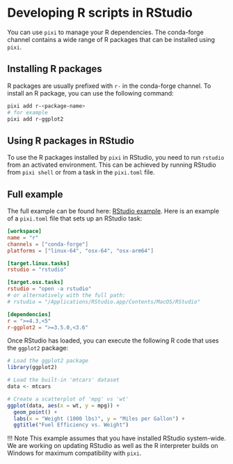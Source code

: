 # Developing R scripts in RStudio

You can use `pixi` to manage your R dependencies. The conda-forge channel contains a wide range of R packages that can be installed using `pixi`.

## Installing R packages

R packages are usually prefixed with `r-` in the conda-forge channel. To install an R package, you can use the following command:

```bash
pixi add r-<package-name>
# for example
pixi add r-ggplot2
```

## Using R packages in RStudio

To use the R packages installed by `pixi` in RStudio, you need to run `rstudio` from an activated environment. This can be achieved by running RStudio from `pixi shell` or from a task in the `pixi.toml` file.

## Full example

The full example can be found here: [RStudio example](https://github.com/prefix-dev/pixi/tree/main/examples/r).
Here is an example of a `pixi.toml` file that sets up an RStudio task:

```toml
[workspace]
name = "r"
channels = ["conda-forge"]
platforms = ["linux-64", "osx-64", "osx-arm64"]

[target.linux.tasks]
rstudio = "rstudio"

[target.osx.tasks]
rstudio = "open -a rstudio"
# or alternatively with the full path:
# rstudio = "/Applications/RStudio.app/Contents/MacOS/RStudio"

[dependencies]
r = ">=4.3,<5"
r-ggplot2 = ">=3.5.0,<3.6"
```

Once RStudio has loaded, you can execute the following R code that uses the `ggplot2` package:

```R
# Load the ggplot2 package
library(ggplot2)

# Load the built-in 'mtcars' dataset
data <- mtcars

# Create a scatterplot of 'mpg' vs 'wt'
ggplot(data, aes(x = wt, y = mpg)) +
  geom_point() +
  labs(x = "Weight (1000 lbs)", y = "Miles per Gallon") +
  ggtitle("Fuel Efficiency vs. Weight")
```

!!! Note
    This example assumes that you have installed RStudio system-wide.
    We are working on updating RStudio as well as the R interpreter builds on Windows for maximum compatibility with `pixi`.
